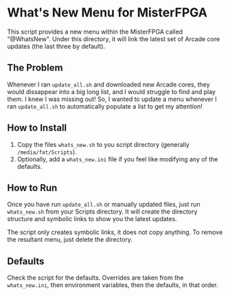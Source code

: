 # What's New Menu for MisterFPGA

This script provides a new menu within the MisterFPGA called "@WhatsNew".  Under this directory, it will link the latest set of Arcade core updates (the last three by default).

## The Problem

Whenever I ran `update_all.sh` and downloaded new Arcade cores, they would dissappear into a big long list, and I would struggle to find and play them.  I knew I was missing out!  So, I wanted to update a menu whenever I ran `update_all.sh` to automatically populate a list to get my attention!

## How to Install

1. Copy the files `whats_new.sh` to you script directory (generally `/media/fat/Scripts`).  
2. Optionally, add a `whats_new.ini` file if you feel like modifying any of the defaults.

## How to Run

Once you have run  `update_all.sh` or manually updated files, just run `whats_new.sh` from your Scripts directory.  It will create the directory structure and symbolic links to show you the latest updates.

The script only creates symbolic links, it does not copy anything.  To remove the resultant menu, just delete the directory.

## Defaults

Check the script for the defaults.  Overrides are taken from the `whats_new.ini`, then environment variables, then the defaults, in that order.